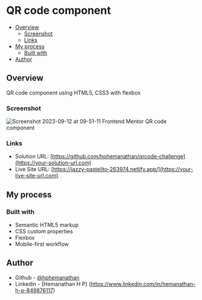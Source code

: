 # QR code component

- [Overview](#overview)
  - [Screenshot](#screenshot)
  - [Links](#links)
- [My process](#my-process)
  - [Built with](#built-with)
- [Author](#author)

## Overview

QR code component using HTML5, CSS3 with flexbox

### Screenshot

![Screenshot 2023-09-12 at 09-51-11 Frontend Mentor QR code component](https://github.com/hphemanathan/qrcode-challenge/assets/18226707/3469cc60-f538-44c0-8a2a-1bfc1aba347d)

### Links

- Solution URL: [https://github.com/hphemanathan/qrcode-challenge](https://your-solution-url.com)
- Live Site URL: [https://jazzy-pastelito-263974.netlify.app/](https://your-live-site-url.com)

## My process

### Built with

- Semantic HTML5 markup
- CSS custom properties
- Flexbox
- Mobile-first workflow

## Author

- Github - [@hphemanathan](https://github.com/hphemanathan)
- Linkedin - [Hemanathan H P] (https://www.linkedin.com/in/hemanathan-h-p-849876117)
